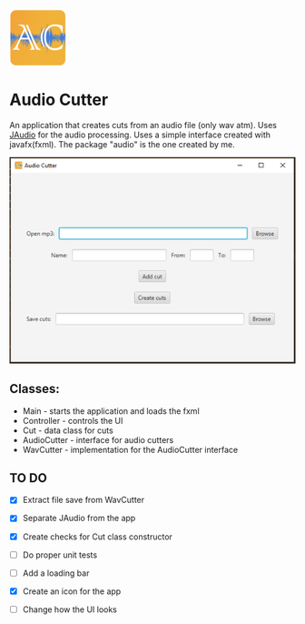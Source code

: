<img width="100" height="100" alt="alt text" src="https://raw.githubusercontent.com/zakupower/Audio-Cutter/master/ico3.png">

# Audio Cutter 
An application that creates cuts from an audio file (only wav atm). Uses [JAudio](http://jaudio.sourceforge.net/) for the audio processing.
Uses a simple interface created with javafx(fxml). The package "audio" is the one created by me.

![alt text](https://raw.githubusercontent.com/zakupower/Audio-Cutter/master/Capture2.PNG)

## Classes:
* Main - starts the application and loads the fxml
* Controller - controls the UI
* Cut - data class for cuts
* AudioCutter - interface for audio cutters
* WavCutter - implementation for the AudioCutter interface



## TO DO
- [x] Extract file save from WavCutter
- [x] Separate JAudio from the app
- [x] Create checks for Cut class constructor
- [ ] Do proper unit tests
- [ ] Add a loading bar
- [x] Create an icon for the app
- [ ] Change how the UI looks

